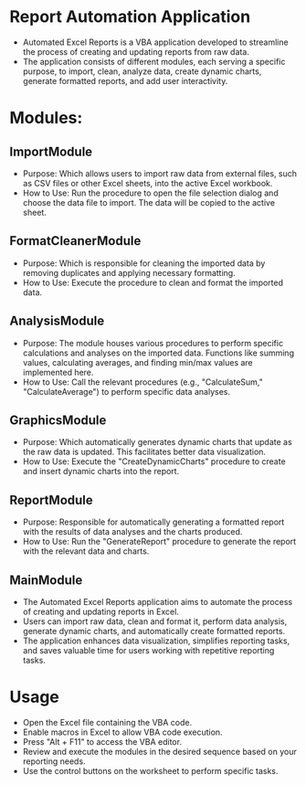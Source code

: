 # Report Automation Application

- Automated Excel Reports is a VBA application developed to streamline the process of creating and updating reports from raw data. 
- The application consists of different modules, each serving a specific purpose, to import, clean, analyze data, create dynamic charts, generate formatted reports, and add user interactivity.

# Modules:

## ImportModule

- Purpose: Which allows users to import raw data from external files, such as CSV files or other Excel sheets, into the active Excel workbook.
- How to Use: Run the procedure to open the file selection dialog and choose the data file to import. The data will be copied to the active sheet.
## FormatCleanerModule

- Purpose: Which is responsible for cleaning the imported data by removing duplicates and applying necessary formatting.
- How to Use: Execute the procedure to clean and format the imported data.
## AnalysisModule

- Purpose: The module houses various procedures to perform specific calculations and analyses on the imported data. Functions like summing values, calculating averages, and finding min/max values are implemented here.
- How to Use: Call the relevant procedures (e.g., "CalculateSum," "CalculateAverage") to perform specific data analyses.
## GraphicsModule

- Purpose: Which automatically generates dynamic charts that update as the raw data is updated. This facilitates better data visualization.
- How to Use: Execute the "CreateDynamicCharts" procedure to create and insert dynamic charts into the report.
## ReportModule

- Purpose: Responsible for automatically generating a formatted report with the results of data analyses and the charts produced.
- How to Use: Run the "GenerateReport" procedure to generate the report with the relevant data and charts.

## MainModule
- The Automated Excel Reports application aims to automate the process of creating and updating reports in Excel. 
- Users can import raw data, clean and format it, perform data analysis, generate dynamic charts, and automatically create formatted reports. 
- The application enhances data visualization, simplifies reporting tasks, and saves valuable time for users working with repetitive reporting tasks.

# Usage

- Open the Excel file containing the VBA code.
- Enable macros in Excel to allow VBA code execution.
- Press "Alt + F11" to access the VBA editor.
- Review and execute the modules in the desired sequence based on your reporting needs.
- Use the control buttons on the worksheet to perform specific tasks.